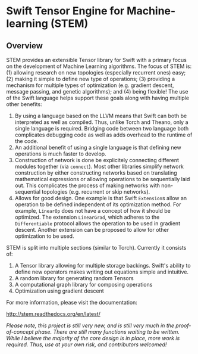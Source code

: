 # Swift Tensor Engine for Machine-learning (STEM)

## Overview

STEM provides an extensible Tensor library for Swift with a primary focus on the development of Machine Learning algorithms. The focus of STEM is: (1) allowing research on new topologies (especially recurrent ones) easy; (2) making it simple to define new type of operations; (3) providing a mechanism for multiple types of optimization (e.g. gradient descent, message passing, and genetic algorithms); and (4) being flexible! The use of the Swift language helps support these goals along with having multiple other benefits:

1. By using a language based on the LLVM means that Swift can both be interpreted as well as compiled. Thus, unlike Torch and Theano, only a single language is required. Bridging code between two language both complicates debugging code as well as adds overhead to the runtime of the code. 
2. An additional benefit of using a single language is that defining new operations is much faster to develop.
3. Construction of network is done be explicitely connecting different modules together (via `connect`). Most other libraries simplify network construction by either constructing networks based on translating mathematical expressions or allowing operations to be sequentially laid out. This complicates the process of making networks with non-sequential topologies (e.g. recurrent or skip networks).
4. Allows for good design. One example is that Swift `Extension`s allow an operation to be defined independent of its optimization method. For example, `LinearOp` does not have a concept of how it should be optimized. The extension `LinearGrad`, which adheres to the `Differentiable` protocol allows the operation to be used in gradient descent. Another extension can be proposed to allow for other optimization to be used.

STEM is split into multiple sections (similar to Torch). Currently it consists of:

1. A Tensor library allowing for multiple storage backings. Swift's ability to define new operators makes writing out equations simple and intuitive.
2. A random library for generating random Tensors
3. A computational graph library for composing operations
4. Optimization using gradient descent

For more information, please visit the documentation: 

http://stem.readthedocs.org/en/latest/


*Please note, this project is still very new, and is still very much in the proof-of-concept phase. There are still many functions waiting to be written. While I believe the majority of the core design is in place, more work is required. Thus, use at your own risk, and contributors welcomed!*
